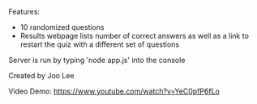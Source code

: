 Features:
- 10 randomized questions
- Results webpage lists number of correct answers as well as a link to restart the quiz with a different set of questions

Server is run by typing 'node app.js' into the console

Created by Joo Lee

Video Demo:
https://www.youtube.com/watch?v=YeC0pfP6fLo
